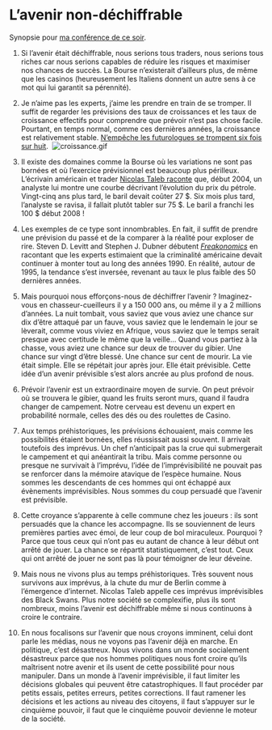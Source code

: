 # L’avenir non-déchiffrable

Synopsie pour [ma conférence de ce soir](https://tcrouzet.com/2008/01/23/alors-peut-on-dechiffrer-l%e2%80%99avenir/).<span id="more-733"></span>

1. Si l’avenir était déchiffrable, nous serions tous traders, nous serions tous riches car nous serions capables de réduire les risques et maximiser nos chances de succès. La Bourse n’existerait d’ailleurs plus, de même que les casinos (heureusement les Italiens donnent un autre sens à ce mot qui lui garantit sa pérennité).

2. Je n’aime pas les experts, j’aime les prendre en train de se tromper. Il suffit de regarder les prévisions des taux de croissances et les taux de croissance effectifs pour comprendre que prévoir n’est pas chose facile. Pourtant, en temps normal, comme ces dernières années, la croissance est relativement stable. [N’empêche les futurologues se trompent six fois sur huit](http://www.lemonde.fr/web/infog/0,47-0@2-3234,54-954005,0.html).
    ![croissance.gif](https://tcrouzet.com/images_tc/2008/01/croissance.gif)

3. Il existe des domaines comme la Bourse où les variations ne sont pas bornées et où l’exercice prévisionnel est beaucoup plus périlleux. L’écrivain américain et trader [Nicolas Taleb raconte](https://tcrouzet.com/2006/07/17/l%e2%80%99irresponsabilite-des-politiques/) que, début 2004, un analyste lui montre une courbe décrivant l’évolution du prix du pétrole. Vingt-cinq ans plus tard, le baril devait coûter 27 $. Six mois plus tard, l’analyste se ravisa, il fallait plutôt tabler sur 75 $. Le baril a franchi les 100 $ début 2008 !

4. Les exemples de ce type sont innombrables. En fait, il suffit de prendre une prévision du passé et de la comparer à la réalité pour exploser de rire. Steven D. Levitt and Stephen J. Dubner débutent [*Freakonomics*](http://www.amazon.com/Freakonomics-Revised-Expanded-Economist-Everything/dp/0061234001) en racontant que les experts estimaient que la criminalité américaine devait continuer à monter tout au long des années 1990. En réalité, autour de 1995, la tendance s’est inversée, revenant au taux le plus faible des 50 dernières années.

5. Mais pourquoi nous efforçons-nous de déchiffrer l’avenir ? Imaginez-vous en chasseur-cueilleurs il y a 150 000 ans, ou même il y a 2 millions d’années. La nuit tombait, vous saviez que vous aviez une chance sur dix d’être attaqué par un fauve, vous saviez que le lendemain le jour se lèverait, comme vous viviez en Afrique, vous saviez que le temps serait presque avec certitude le même que la veille… Quand vous partiez à la chasse, vous aviez une chance sur deux de trouver du gibier. Une chance sur vingt d’être blessé. Une chance sur cent de mourir. La vie était simple. Elle se répétait jour après jour. Elle était prévisible. Cette idée d’un avenir prévisible s’est alors ancrée au plus profond de nous.

6. Prévoir l’avenir est un extraordinaire moyen de survie. On peut prévoir où se trouvera le gibier, quand les fruits seront murs, quand il faudra changer de campement. Notre cerveau est devenu un expert en probabilité normale, celles des dés ou des roulettes de Casino.

7. Aux temps préhistoriques, les prévisions échouaient, mais comme les possibilités étaient bornées, elles réussissait aussi souvent. Il arrivait toutefois des imprévus. Un chef n’anticipait pas la crue qui submergerait le campement et qui anéantirait la tribu. Mais comme personne ou presque ne survivait à l’imprévu, l’idée de l’imprévisibilité ne pouvait pas se renforcer dans la mémoire atavique de l’espèce humaine. Nous sommes les descendants de ces hommes qui ont échappé aux évènements imprévisibles. Nous sommes du coup persuadé que l’avenir est prévisible.

8. Cette croyance s’apparente à celle commune chez les joueurs : ils sont persuadés que la chance les accompagne. Ils se souviennent de leurs premières parties avec émoi, de leur coup de bol miraculeux. Pourquoi ? Parce que tous ceux qui n’ont pas eu autant de chance à leur début ont arrêté de jouer. La chance se répartit statistiquement, c’est tout. Ceux qui ont arrêté de jouer ne sont pas là pour témoigner de leur déveine.

9. Mais nous ne vivons plus au temps préhistoriques. Très souvent nous survivons aux imprévus, à la chute du mur de Berlin comme à l’émergence d’internet. Nicolas Taleb appelle ces imprévus imprévisibles des Black Swans. Plus notre société se complexifie, plus ils sont nombreux, moins l’avenir est déchiffrable même si nous continuons à croire le contraire.

10. En nous focalisons sur l’avenir que nous croyons imminent, celui dont parle les médias, nous ne voyons pas l’avenir déjà en marche. En politique, c’est désastreux. Nous vivons dans un monde socialement désastreux parce que nos hommes politiques nous font croire qu’ils maîtrisent notre avenir et ils usent de cette possibilité pour nous manipuler. Dans un monde à l’avenir imprévisible, il faut limiter les décisions globales qui peuvent être catastrophiques. Il faut procéder par petits essais, petites erreurs, petites corrections. Il faut ramener les décisions et les actions au niveau des citoyens, il faut s’appuyer sur le cinquième pouvoir, il faut que le cinquième pouvoir devienne le moteur de la société.